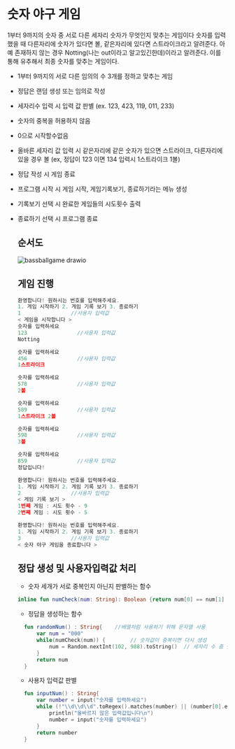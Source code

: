 # 숫자 야구 게임

1부터 9까지의 숫자 중 서로 다른 세자리 숫자가 무엇인지 맞추는 게임이다
숫자를 입력했을 때 다른자리에 숫자가 있다면 볼, 같은자리에 있다면 스트라이크라고 알려준다. 아예 존재하지 않는 경우 Notting(나는 out이라고 알고있긴한데)이라고 알려준다. 이를 통해 유추해서 최종 숫자를 맞추는 게임이다. 
<br>
- 1부터 9까지의 서로 다른 임의의 수 3개를 정하고 맞추는 게임
- 정답은 랜덤 생성 또는 임의로 작성
- 세자리수 입력 시 입력 값 판별 (ex. 123, 423, 119, 011, 233)
- 숫자의 중복을 허용하지 않음
- 0으로 시작할수없음
- 올바른 세자리 값 입력 시 같은자리에 같은 숫자가 있으면 스트라이크, 다른자리에 있을 경우 볼 (ex, 정답이 123 이면 134 입력시 1스트라이크 1볼)
- 정답 작성 시 게임 종료
- 프로그램 시작 시 게임 시작, 게임기록보기, 종료하기라는 메뉴 생성
- 기록보기 선택 시 완료한 게임들의 시도횟수 출력
- 종료하기 선택 시 프로그램 종료

  ## 순서도
  ![bassballgame drawio](https://github.com/taeaeaeae/BassballGame_kotlin/assets/46617216/9196e9d4-f259-4d58-9364-a118d569551e)

  ## 게임 진행
  ```javascript
  환영합니다! 원하시는 번호를 입력해주세요.
  1. 게임 시작하기 2. 게임 기록 보기 3. 종료하기
  1                //사용자 입력값
  < 게임을 시작합니다 >
  숫자를 입력하세요
  123                //사용자 입력값
  Notting
  
  숫자를 입력하세요
  456                //사용자 입력값
  1스트라이크 
  
  숫자를 입력하세요
  578                //사용자 입력값
  2볼
  
  숫자를 입력하세요
  589                //사용자 입력값
  1스트라이크 2볼
  
  숫자를 입력하세요
  598                //사용자 입력값
  3볼
  
  숫자를 입력하세요
  859                //사용자 입력값
  정답입니다!
  
  환영합니다! 원하시는 번호를 입력해주세요.
  1. 게임 시작하기 2. 게임 기록 보기 3. 종료하기
  2                //사용자 입력값
  < 게임 기록 보기 >
  1번째 게임 : 시도 횟수 - 9
  2번째 게임 : 시도 횟수 - 5
  
  환영합니다! 원하시는 번호를 입력해주세요.
  1. 게임 시작하기 2. 게임 기록 보기 3. 종료하기
  3                //사용자 입력값
  < 숫자 야구 게임을 종료합니다 >
  ```

  ## 정답 생성 및 사용자입력값 처리

  - 숫자 세개가 서로 중복인지 아닌지 판별하는 함수
  ```kotlin
  inline fun numCheck(num: String): Boolean {return num[0] == num[1] || num[0] == num[2] || num[2] == num[1]}
  ```
  - 정답을 생성하는 함수
  ```kotlin
    fun randomNum() : String{    //배열처럼 사용하기 위해 문자열 사용
        var num = "000"
        while(numCheck(num)) {        // 숫자값이 중복이면 다시 생성
            num = Random.nextInt(102, 988).toString()  // 세자리 수 중 숫자가 서로 중복되지 않아야 하기에 102<= num < 988 의 범위 이내에서 생성 
        }
        return num
    }
  ```
  - 사용자 입력값 판별
  ```kotlin
    fun inputNum() : String{
        var number = input("숫자를 입력하세요")
        while (!"\\d\\d\\d".toRegex().matches(number) || (number[0].equals("0") || numCheck(number))){
            println("올바르지 않은 입력값입니다\n")
            number = input("숫자를 입력하세요")
        }
        return number
    }
  ```

